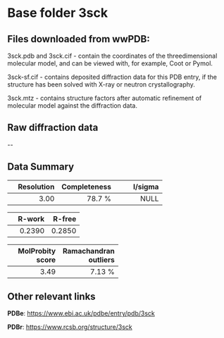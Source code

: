 # Base folder 3sck

## Files downloaded from wwPDB:

3sck.pdb and 3sck.cif - contain the coordinates of the threedimensional molecular model, and can be viewed with, for example, Coot or Pymol.

3sck-sf.cif - contains deposited diffraction data for this PDB entry, if the structure has been solved with X-ray or neutron crystallography.

3sck.mtz - contains structure factors after automatic refinement of molecular model against the diffraction data.

## Raw diffraction data

--<br> 

## Data Summary
|   | Resolution | Completeness| I/sigma |
|---|-------------:|----------------:|--------------:|
|   |3.00|78.7  %|<img width=50/>NULL |

|   | **R-work**| **R-free**   
|---|-------------:|----------------:|           
||0.2390|0.2850|

|   |**MolProbity<br>score**| **Ramachandran<br>outliers** 
|---|-------------:|----------------:|
||3.49|7.13 %|

## Other relevant links 
**PDBe**:  https://www.ebi.ac.uk/pdbe/entry/pdb/3sck
 
**PDBr**: https://www.rcsb.org/structure/3sck 

